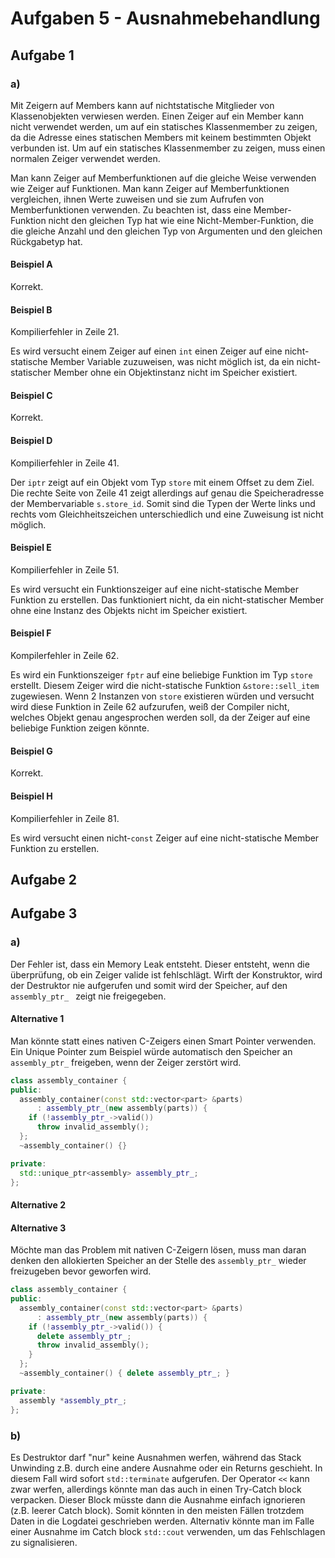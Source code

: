 # Aufgaben 5 - Ausnahmebehandlung

## Aufgabe 1

### a)

Mit Zeigern auf Members kann auf nichtstatische Mitglieder von Klassenobjekten verwiesen werden. Einen Zeiger auf ein Member kann nicht verwendet werden, um auf ein statisches Klassenmember zu zeigen, da die Adresse eines statischen Members mit keinem bestimmten Objekt verbunden ist. Um auf ein statisches Klassenmember zu zeigen, muss einen normalen Zeiger verwendet werden.

Man kann Zeiger auf Memberfunktionen auf die gleiche Weise verwenden wie Zeiger auf Funktionen. Man kann Zeiger auf Memberfunktionen vergleichen, ihnen Werte zuweisen und sie zum Aufrufen von Memberfunktionen verwenden. Zu beachten ist, dass eine Member-Funktion nicht den gleichen Typ hat wie eine Nicht-Member-Funktion, die die gleiche Anzahl und den gleichen Typ von Argumenten und den gleichen Rückgabetyp hat.

#### Beispiel A

Korrekt.

#### Beispiel B

Kompilierfehler in Zeile 21.

Es wird versucht einem Zeiger auf einen `int` einen Zeiger auf eine nicht-statische Member Variable zuzuweisen, was nicht möglich ist, da ein nicht-statischer Member ohne ein Objektinstanz nicht im Speicher existiert.

#### Beispiel C

Korrekt.

#### Beispiel D

Kompilierfehler in Zeile 41.

Der `iptr` zeigt auf ein Objekt vom Typ `store` mit einem Offset zu dem Ziel. Die rechte Seite von Zeile 41 zeigt allerdings auf genau die Speicheradresse der Membervariable `s.store_id`. Somit sind die Typen der Werte links und rechts vom Gleichheitszeichen unterschiedlich und eine Zuweisung ist nicht möglich.

#### Beispiel E

Kompilierfehler in Zeile 51.

Es wird versucht ein Funktionszeiger auf eine nicht-statische Member Funktion zu erstellen. Das funktioniert nicht, da ein nicht-statischer Member ohne eine Instanz des Objekts nicht im Speicher existiert.

#### Beispiel F

Kompilerfehler in Zeile 62.

Es wird ein Funktionszeiger `fptr` auf eine beliebige Funktion im Typ `store` erstellt. Diesem Zeiger wird die nicht-statische Funktion `&store::sell_item` zugewiesen. Wenn 2 Instanzen von `store` existieren würden und versucht wird diese Funktion in Zeile 62 aufzurufen, weiß der Compiler nicht, welches Objekt genau angesprochen werden soll, da der Zeiger auf eine beliebige Funktion zeigen könnte.

#### Beispiel G

Korrekt.

#### Beispiel H

Kompilierfehler in Zeile 81.

Es wird versucht einen nicht-`const` Zeiger auf eine nicht-statische Member Funktion zu erstellen.

## Aufgabe 2

## Aufgabe 3

### a)

Der Fehler ist, dass ein Memory Leak entsteht. Dieser entsteht, wenn die überprüfung, ob ein Zeiger valide ist fehlschlägt. Wirft der Konstruktor, wird der Destruktor nie aufgerufen und somit wird der Speicher, auf den `assembly_ptr_ ` zeigt nie freigegeben.

#### Alternative 1

Man könnte statt eines nativen C-Zeigers einen Smart Pointer verwenden. Ein Unique Pointer zum Beispiel würde automatisch den Speicher an `assembly_ptr_` freigeben, wenn der Zeiger zerstört wird.

```cpp
class assembly_container {
public:
  assembly_container(const std::vector<part> &parts)
      : assembly_ptr_(new assembly(parts)) {
    if (!assembly_ptr_->valid())
      throw invalid_assembly();
  };
  ~assembly_container() {}

private:
  std::unique_ptr<assembly> assembly_ptr_;
};
```

#### Alternative 2

#### Alternative 3

Möchte man das Problem mit nativen C-Zeigern lösen, muss man daran denken den allokierten Speicher an der Stelle des `assembly_ptr_` wieder freizugeben bevor geworfen wird.

```cpp
class assembly_container {
public:
  assembly_container(const std::vector<part> &parts)
      : assembly_ptr_(new assembly(parts)) {
    if (!assembly_ptr_->valid()) {
      delete assembly_ptr_;
      throw invalid_assembly();
    }
  };
  ~assembly_container() { delete assembly_ptr_; }

private:
  assembly *assembly_ptr_;
};
```

### b)

Es Destruktor darf "nur" keine Ausnahmen werfen, während das Stack Unwinding z.B. durch eine andere Ausnahme oder ein Returns geschieht. In diesem Fall wird sofort `std::terminate` aufgerufen. Der Operator `<<` kann zwar werfen, allerdings könnte man das auch in einen Try-Catch block verpacken. Dieser Block müsste dann die Ausnahme einfach ignorieren (z.B. leerer Catch block). Somit könnten in den meisten Fällen trotzdem Daten in die Logdatei geschrieben werden. Alternativ könnte man im Falle einer Ausnahme im Catch block `std::cout` verwenden, um das Fehlschlagen zu signalisieren.
